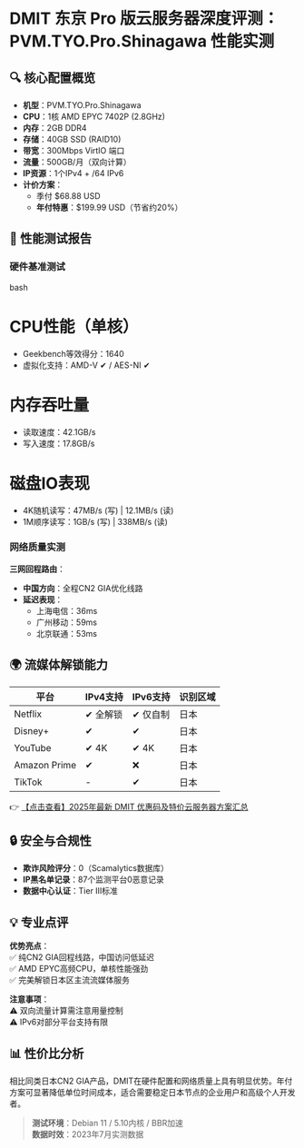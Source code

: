 # DMIT 东京 Pro 版云服务器深度评测：PVM.TYO.Pro.Shinagawa 性能实测

## 🔍 核心配置概览
- **机型**：PVM.TYO.Pro.Shinagawa  
- **CPU**：1核 AMD EPYC 7402P (2.8GHz)  
- **内存**：2GB DDR4  
- **存储**：40GB SSD (RAID10)  
- **带宽**：300Mbps VirtIO 端口  
- **流量**：500GB/月（双向计算）  
- **IP资源**：1个IPv4 + /64 IPv6  
- **计价方案**：  
  - 季付 $68.88 USD  
  - **年付特惠**：$199.99 USD（节省约20%）  

## 🚀 性能测试报告
### 硬件基准测试
bash
# CPU性能（单核）
- Geekbench等效得分：1640  
- 虚拟化支持：AMD-V ✔ / AES-NI ✔  

# 内存吞吐量
- 读取速度：42.1GB/s  
- 写入速度：17.8GB/s  

# 磁盘IO表现
- 4K随机读写：47MB/s (写) | 12.1MB/s (读)  
- 1M顺序读写：1GB/s (写) | 338MB/s (读)  

### 网络质量实测
**三网回程路由**：  
- **中国方向**：全程CN2 GIA优化线路  
- **延迟表现**：  
  - 上海电信：36ms  
  - 广州移动：59ms  
  - 北京联通：53ms  

## 🌍 流媒体解锁能力
| 平台       | IPv4支持 | IPv6支持 | 识别区域 |
|------------|----------|----------|----------|
| Netflix    | ✔ 全解锁 | ✔ 仅自制 | 日本     |
| Disney+    | ✔        | ✔        | 日本     |
| YouTube    | ✔ 4K     | ✔ 4K     | 日本     |
| Amazon Prime | ✔      | ❌       | 日本     |
| TikTok     | -        | ✔        | 日本     |

👉 [【点击查看】2025年最新 DMIT 优惠码及特价云服务器方案汇总](https://bit.ly/dmit_coupon)

## 🔒 安全与合规性
- **欺诈风险评分**：0（Scamalytics数据库）  
- **IP黑名单记录**：87个监测平台0恶意记录  
- **数据中心认证**：Tier III标准  

## 💡 专业点评
**优势亮点**：  
✅ 纯CN2 GIA回程线路，中国访问低延迟  
✅ AMD EPYC高频CPU，单核性能强劲  
✅ 完美解锁日本区主流流媒体服务  

**注意事项**：  
⚠️ 双向流量计算需注意用量控制  
⚠️ IPv6对部分平台支持有限  

## 📊 性价比分析
相比同类日本CN2 GIA产品，DMIT在硬件配置和网络质量上具有明显优势。年付方案可显著降低单位时间成本，适合需要稳定日本节点的企业用户和高级个人开发者。

> **测试环境**：Debian 11 / 5.10内核 / BBR加速  
> **数据时效**：2023年7月实测数据